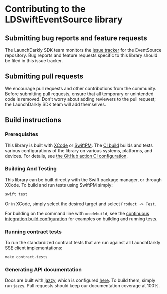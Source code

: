 Contributing to the LDSwiftEventSource library
================================================

Submitting bug reports and feature requests
------------------

The LaunchDarkly SDK team monitors the [issue tracker](https://github.com/launchdarkly/swift-eventsource/issues) for the EventSource repository. Bug reports and feature requests specific to this library should be filed in this issue tracker.

Submitting pull requests
------------------

We encourage pull requests and other contributions from the community. Before submitting pull requests, ensure that all temporary or unintended code is removed. Don't worry about adding reviewers to the pull request; the LaunchDarkly SDK team will add themselves.

Build instructions
------------------

### Prerequisites

This library is built with [XCode](https://developer.apple.com/xcode/) or [SwiftPM](https://swift.org/package-manager/). The [CI build](https://github.com/launchdarkly/swift-eventsource/actions/workflows/ci.yml) builds and tests various configurations of the library on various systems, platforms, and devices. For details, see [the GitHub action CI configuration][ci-config].

### Building And Testing

This library can be built directly with the Swift package manager, or through XCode. To build and run tests using SwiftPM simply:

```bash
swift test
```

Or in XCode, simply select the desired target and select `Product -> Test`.

For building on the command line with `xcodebuild`, see the [continuous integration build configuration][ci-config] for examples on building and running tests.

### Running contract tests

To run the standardized contract tests that are run against all LaunchDarkly SSE client implementations:
```
make contract-tests
```

### Generating API documentation

Docs are built with [jazzy](https://github.com/realm/jazzy), which is configured [here](https://github.com/launchdarkly/swift-eventsource/blob/main/.jazzy.yaml). To build them, simply run `jazzy`. Pull requests should keep our documentation coverage at 100%.

[ci-config]: https://github.com/launchdarkly/swift-eventsource/blob/main/.github/workflows/ci.yml
